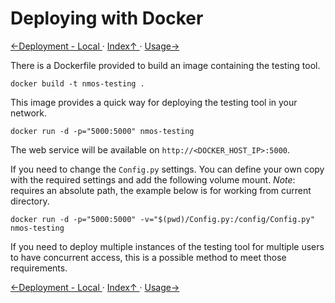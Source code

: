 # Deploying with Docker
[←Deployment - Local ](1.1._Deployment_-_Local.md) · [ Index↑ ](..) · [Usage→](2.0._Usage.md)

There is a Dockerfile provided to build an image containing the testing tool.

```shell
docker build -t nmos-testing .
```

This image provides a quick way for deploying the testing tool in your network.

```shell
docker run -d -p="5000:5000" nmos-testing
```

The web service will be available on `http://<DOCKER_HOST_IP>:5000`.

If you need to change the `Config.py` settings. You can define your own copy with the required settings and add the following volume mount. _Note_: requires an absolute path, the example below is for working from current directory.

```shell
docker run -d -p="5000:5000" -v="$(pwd)/Config.py:/config/Config.py" nmos-testing
```

If you need to deploy multiple instances of the testing tool for multiple users to have concurrent access, this is a possible method to meet those requirements.

[←Deployment - Local ](1.1._Deployment_-_Local.md) · [ Index↑ ](..) · [Usage→](2.0._Usage.md)
